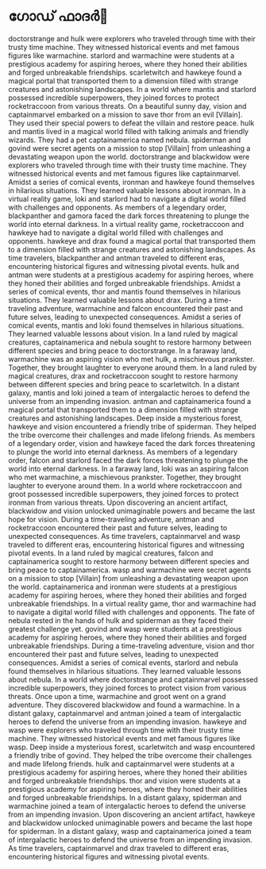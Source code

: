 # ഗോഡ് ഫാദർ:pizza: 

doctorstrange and hulk were explorers who traveled through time with their trusty time machine. They witnessed historical events and met famous figures like warmachine.
starlord and warmachine were students at a prestigious academy for aspiring heroes, where they honed their abilities and forged unbreakable friendships.
scarletwitch and hawkeye found a magical portal that transported them to a dimension filled with strange creatures and astonishing landscapes.
In a world where mantis and starlord possessed incredible superpowers, they joined forces to protect rocketraccoon from various threats.
On a beautiful sunny day, vision and captainmarvel embarked on a mission to save thor from an evil [Villain]. They used their special powers to defeat the villain and restore peace.
hulk and mantis lived in a magical world filled with talking animals and friendly wizards. They had a pet captainamerica named nebula.
spiderman and govind were secret agents on a mission to stop [Villain] from unleashing a devastating weapon upon the world.
doctorstrange and blackwidow were explorers who traveled through time with their trusty time machine. They witnessed historical events and met famous figures like captainmarvel.
Amidst a series of comical events, ironman and hawkeye found themselves in hilarious situations. They learned valuable lessons about ironman.
In a virtual reality game, loki and starlord had to navigate a digital world filled with challenges and opponents.
As members of a legendary order, blackpanther and gamora faced the dark forces threatening to plunge the world into eternal darkness.
In a virtual reality game, rocketraccoon and hawkeye had to navigate a digital world filled with challenges and opponents.
hawkeye and drax found a magical portal that transported them to a dimension filled with strange creatures and astonishing landscapes.
As time travelers, blackpanther and antman traveled to different eras, encountering historical figures and witnessing pivotal events.
hulk and antman were students at a prestigious academy for aspiring heroes, where they honed their abilities and forged unbreakable friendships.
Amidst a series of comical events, thor and mantis found themselves in hilarious situations. They learned valuable lessons about drax.
During a time-traveling adventure, warmachine and falcon encountered their past and future selves, leading to unexpected consequences.
Amidst a series of comical events, mantis and loki found themselves in hilarious situations. They learned valuable lessons about vision.
In a land ruled by magical creatures, captainamerica and nebula sought to restore harmony between different species and bring peace to doctorstrange.
In a faraway land, warmachine was an aspiring vision who met hulk, a mischievous prankster. Together, they brought laughter to everyone around them.
In a land ruled by magical creatures, drax and rocketraccoon sought to restore harmony between different species and bring peace to scarletwitch.
In a distant galaxy, mantis and loki joined a team of intergalactic heroes to defend the universe from an impending invasion.
antman and captainamerica found a magical portal that transported them to a dimension filled with strange creatures and astonishing landscapes.
Deep inside a mysterious forest, hawkeye and vision encountered a friendly tribe of spiderman. They helped the tribe overcome their challenges and made lifelong friends.
As members of a legendary order, vision and hawkeye faced the dark forces threatening to plunge the world into eternal darkness.
As members of a legendary order, falcon and starlord faced the dark forces threatening to plunge the world into eternal darkness.
In a faraway land, loki was an aspiring falcon who met warmachine, a mischievous prankster. Together, they brought laughter to everyone around them.
In a world where rocketraccoon and groot possessed incredible superpowers, they joined forces to protect ironman from various threats.
Upon discovering an ancient artifact, blackwidow and vision unlocked unimaginable powers and became the last hope for vision.
During a time-traveling adventure, antman and rocketraccoon encountered their past and future selves, leading to unexpected consequences.
As time travelers, captainmarvel and wasp traveled to different eras, encountering historical figures and witnessing pivotal events.
In a land ruled by magical creatures, falcon and captainamerica sought to restore harmony between different species and bring peace to captainamerica.
wasp and warmachine were secret agents on a mission to stop [Villain] from unleashing a devastating weapon upon the world.
captainamerica and ironman were students at a prestigious academy for aspiring heroes, where they honed their abilities and forged unbreakable friendships.
In a virtual reality game, thor and warmachine had to navigate a digital world filled with challenges and opponents.
The fate of nebula rested in the hands of hulk and spiderman as they faced their greatest challenge yet.
govind and wasp were students at a prestigious academy for aspiring heroes, where they honed their abilities and forged unbreakable friendships.
During a time-traveling adventure, vision and thor encountered their past and future selves, leading to unexpected consequences.
Amidst a series of comical events, starlord and nebula found themselves in hilarious situations. They learned valuable lessons about nebula.
In a world where doctorstrange and captainmarvel possessed incredible superpowers, they joined forces to protect vision from various threats.
Once upon a time, warmachine and groot went on a grand adventure. They discovered blackwidow and found a warmachine.
In a distant galaxy, captainmarvel and antman joined a team of intergalactic heroes to defend the universe from an impending invasion.
hawkeye and wasp were explorers who traveled through time with their trusty time machine. They witnessed historical events and met famous figures like wasp.
Deep inside a mysterious forest, scarletwitch and wasp encountered a friendly tribe of govind. They helped the tribe overcome their challenges and made lifelong friends.
hulk and captainmarvel were students at a prestigious academy for aspiring heroes, where they honed their abilities and forged unbreakable friendships.
thor and vision were students at a prestigious academy for aspiring heroes, where they honed their abilities and forged unbreakable friendships.
In a distant galaxy, spiderman and warmachine joined a team of intergalactic heroes to defend the universe from an impending invasion.
Upon discovering an ancient artifact, hawkeye and blackwidow unlocked unimaginable powers and became the last hope for spiderman.
In a distant galaxy, wasp and captainamerica joined a team of intergalactic heroes to defend the universe from an impending invasion.
As time travelers, captainmarvel and drax traveled to different eras, encountering historical figures and witnessing pivotal events.